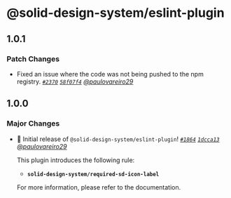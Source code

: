 # @solid-design-system/eslint-plugin

## 1.0.1

### Patch Changes

- Fixed an issue where the code was not being pushed to the npm registry. _[`#2370`](https://github.com/solid-design-system/solid/pull/2370) [`58f07f4`](https://github.com/solid-design-system/solid/commit/58f07f4b927cfabce5e32fe27069b62e1bdfdc7d) [@paulovareiro29](https://github.com/paulovareiro29)_

## 1.0.0

### Major Changes

- 🎉 Initial release of `@solid-design-system/eslint-plugin`! _[`#1864`](https://github.com/solid-design-system/solid/pull/1864) [`1dcca13`](https://github.com/solid-design-system/solid/commit/1dcca13b6d1960bfea4ffaa8c19e7f17a0c5a1d0) [@paulovareiro29](https://github.com/paulovareiro29)_

  This plugin introduces the following rule:
  - **`solid-design-system/required-sd-icon-label`**

  For more information, please refer to the documentation.
